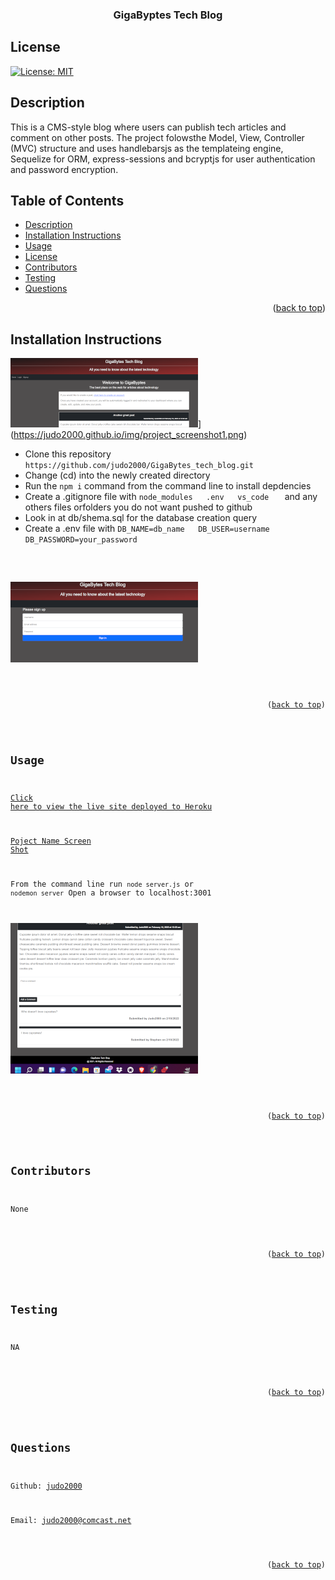 <div id="top"></div>
    <h3 align="center">GigaByptes Tech Blog</h3>

  ## License
  
  [![License: MIT](https://img.shields.io/badge/License-MIT-yellow.svg)](https://opensource.org/licenses/MIT)

  ## Description
  This is a CMS-style blog where users can publish tech articles and comment on other posts.  The project folowsthe Model, View, Controller (MVC) structure and uses handlebarsjs as the templateing engine, Sequelize for ORM, express-sessions and bcryptjs for user authentication and password encryption.

  ## Table of Contents
  * [Description](#description)
  * [Installation Instructions](#installation-instructions)
  * [Usage](#usage)
  * [License](#license)
  * [Contributors](#contributors)
  * [Testing](#testing)
  * [Questions](#questions)
  

  <p align="right">(<a href="#top">back to top</a>)</p>

  ## Installation Instructions
  ![Poject Name Screen Shot][project-screenshot1]](https://judo2000.github.io/img/project_screenshot1.png)   
  <ul><li>Clone this repository <code>https://github.com/judo2000/GigaBytes_tech_blog.git</code></li><li>Change (cd) into the newly created directory</li><li>Run the <code>npm i</code> command from the command line to install depdencies</li><li>Create a .gitignore file with <code>node_modules   .env   vs_code   </code> and any others files orfolders you do not want pushed to github</li><li>Look in at db/shema.sql for the database creation query</li><li>Create a .env file with <code>DB_NAME=db_name   DB_USER=username   DB_PASSWORD=your_password</li></ul>

 ![Poject Name Screen Shot][project-screenshot2]   

  <p align="right">(<a href="#top">back to top</a>)</p>
  
  ## Usage
  [Click here to view the live site deployed to Heroku](https://judo2000-gigabytes.herokuapp.com/dashboard)   

  [Poject Name Screen Shot][project-screenshot3]

  From the command line run <code>node server.js</code> or <code>nodemon server</code>
  Open a browser to localhost:3001

  [![Poject Name Screen Shot][project-screenshot4]](https://judo2000.github.io/img/project_screenshot4.png)   
  <p align="right">(<a href="#top">back to top</a>)</p>
  
    
  ## Contributors
  None

  <p align="right">(<a href="#top">back to top</a>)</p>

  ## Testing
  NA

  <p align="right">(<a href="#top">back to top</a>)</p>

  ## Questions

  Github: [judo2000](https://github.com/judo2000)<br/>
  
  Email: [judo2000@comcast.net](judo2000@comcast.net)

  <p align="right">(<a href="#top">back to top</a>)</p>

[project-name]: GigaBytes_Tec_Blog
[project-screenshot1]: /img/project_screenshot1.png
[project-screenshot2]: /img/project_screenshot2.png
[project-screenshot3]: /img/project_screenshot3.png
[project-screenshot4]: /img/project_screenshot4.png
[project-screenshot5]: /img/project_screenshot5.png